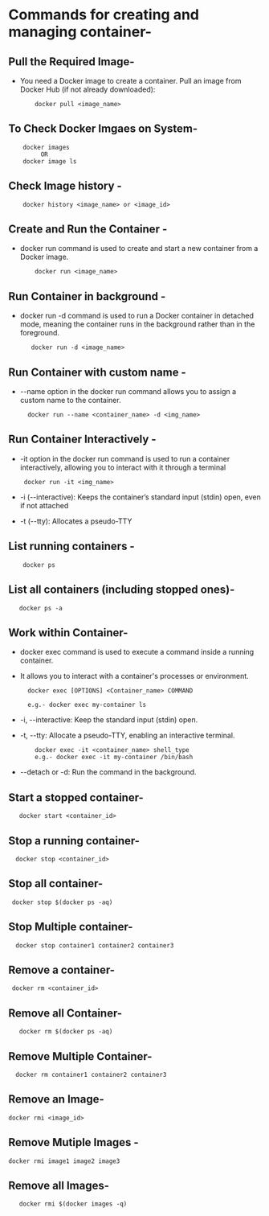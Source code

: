 # Commands for creating and managing container-

## Pull the Required Image-
- You need a Docker image to create a container. Pull an image from Docker Hub (if not already downloaded):

          docker pull <image_name>
  
## To Check Docker Imgaes on System-

        docker images 
             OR
        docker image ls
        
## Check Image history -    

        docker history <image_name> or <image_id>
        

## Create and Run the Container -
- docker run command is used to create and start a new container from a Docker image.

          docker run <image_name>

## Run Container in background -
- docker run -d command is used to run a Docker container in detached mode, meaning the container runs in the background rather than in the foreground.

         docker run -d <image_name>

## Run Container with custom name -
- --name option in the docker run command allows you to assign a custom name to the container.

        docker run --name <container_name> -d <img_name>

## 

  
## Run Container Interactively -
- -it option in the docker run command is used to run a container interactively, allowing you to interact with it through a terminal

       docker run -it <img_name>

- -i (--interactive): Keeps the container’s standard input (stdin) open, even if not attached
- -t (--tty): Allocates a pseudo-TTY

## List running containers -
        docker ps

## List all containers (including stopped ones)- 

       docker ps -a
       
## Work within Container-
- docker exec command is used to execute a command inside a running container.
- It allows you to interact with a container's processes or environment.

        docker exec [OPTIONS] <Container_name> COMMAND

        e.g.- docker exec my-container ls

- -i, --interactive: Keep the standard input (stdin) open.
- -t, --tty: Allocate a pseudo-TTY, enabling an interactive terminal.

          docker exec -it <container_name> shell_type
          e.g.- docker exec -it my-container /bin/bash
    
- --detach or -d: Run the command in the background.
           

## Start a stopped container- 

       docker start <container_id>

## Stop a running container-

      docker stop <container_id>

## Stop all container-

     docker stop $(docker ps -aq)
    
## Stop Multiple container-
 
      docker stop container1 container2 container3
      
## Remove a container-

     docker rm <container_id>

## Remove all Container-

       docker rm $(docker ps -aq)


## Remove Multiple Container-

      docker rm container1 container2 container3

## Remove an Image-

    docker rmi <image_id>

## Remove Mutiple Images -

    docker rmi image1 image2 image3

## Remove all Images-

       docker rmi $(docker images -q)

   
